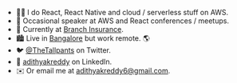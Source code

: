 - 👨‍💻 I do React, React Native and cloud / serverless stuff on AWS.
- 🎤 Occasional speaker at AWS and React conferences / meetups.
- 🔭 Currently at [Branch Insurance](https://ourbranch.com).
- 🏙️ Live in [Bangalore](https://goo.gl/maps/E7sEZn14SmkaVhBbA) but work remote. 🌎
- 🐦 [@TheTallpants](https://twitter.com/TheTallpants) on Twitter.
- 💼 [adithyakreddy](https://www.linkedin.com/in/adithyakreddy/) on LinkedIn.
- ✉️ Or email me at [adithyakreddy6@gmail.com](mailto:adithyakreddy6@gmail.com).
